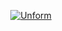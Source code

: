 <p align="center">
  <a href="https://unform.dev">
    <img src="https://cdn.discordapp.com/attachments/694609874197151754/813851700011335730/NLW04_pack_divulgacao_-_Github.png"  alt="Unform" />
  </a>
</p>


